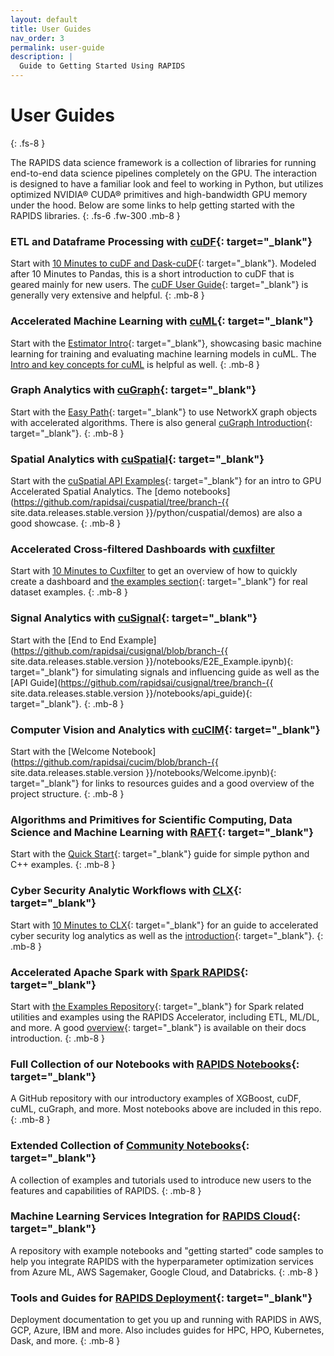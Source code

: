 ```yaml
---
layout: default
title: User Guides
nav_order: 3
permalink: user-guide
description: |
  Guide to Getting Started Using RAPIDS
---
```


# User Guides
{: .fs-8 }

The RAPIDS data science framework is a collection of libraries for running end-to-end data science pipelines completely on the GPU. The interaction is designed to have a familiar look and feel to working in Python, but utilizes optimized NVIDIA® CUDA® primitives and high-bandwidth GPU memory under the hood. Below are some links to help getting started with the RAPIDS libraries.
{: .fs-6 .fw-300 .mb-8 }


### <i class="fa-sharp fa-solid fa-database"></i> ETL and Dataframe Processing with [cuDF](https://github.com/rapidsai/cudf){: target="_blank"}
Start with [10 Minutes to cuDF and Dask-cuDF](/api/cudf/stable/user_guide/10min.html){: target="_blank"}. Modeled after 10 Minutes to Pandas, this is a short introduction to cuDF that is geared mainly for new users. The [cuDF User Guide](https://docs.rapids.ai/api/cudf/stable/user_guide/index.html){: target="_blank"} is generally very extensive and helpful.
{: .mb-8 }


### <i class="fa-light fa-list-tree"></i> Accelerated Machine Learning with [cuML](https://github.com/rapidsai/cuml){: target="_blank"}
Start with the [Estimator Intro](https://github.com/rapidsai/cuml/notebooks/estimator_intro.ipynb){: target="_blank"}, showcasing basic machine learning for training and evaluating machine learning models in cuML. The [Intro and key concepts for cuML](https://docs.rapids.ai/api/cuml/stable/cuml_intro.html) is helpful as well.
{: .mb-8 }


### <i class="fa-light fa-chart-network"></i> Graph Analytics with [cuGraph](https://github.com/rapidsai/cugraph){: target="_blank"}
Start with the [Easy Path](https://docs.rapids.ai/api/cugraph/stable/basics/nx_transition.html#easy-path-use-networkx-graph-objects-accelerated-algorithms){: target="_blank"} to use NetworkX graph objects with accelerated algorithms. There is also general [cuGraph Introduction](https://docs.rapids.ai/api/cugraph/stable/basics/cugraph_intro.html){: target="_blank"}.
{: .mb-8 }


### <i class="fa-light fa-location-crosshairs"></i> Spatial Analytics with [cuSpatial](https://github.com/rapidsai/cuspatial){: target="_blank"}
Start with the [cuSpatial API Examples](https://github.com/rapidsai/cuspatial/docs/source/user_guide/cuspatial_api_examples.ipynb){: target="_blank"} for an intro to GPU Accelerated Spatial Analytics. The [demo notebooks](https://github.com/rapidsai/cuspatial/tree/branch-{{ site.data.releases.stable.version }}/python/cuspatial/demos) are also a good showcase.
{: .mb-8 }


### <i class="fa-light fa-chart-scatter-bubble"></i> Accelerated Cross-filtered Dashboards with [cuxfilter](https://github.com/rapidsai/cuxfilter)
Start with [10 Minutes to Cuxfilter](https://github.com/rapidsai/cuxfilter/notebooks/10_minutes_to_cuxfilter.ipynb) to get an overview of how to quickly create a dashboard and [the examples section](https://docs.rapids.ai/api/cuxfilter/stable/examples/examples.html){: target="_blank"} for real dataset examples.
{: .mb-8 }


### <i class="fa-regular fa-signal-stream"></i> Signal Analytics with [cuSignal]((https://github.com/rapidsai/cusignal)){: target="_blank"}
Start with the [End to End Example](https://github.com/rapidsai/cusignal/blob/branch-{{ site.data.releases.stable.version }}/notebooks/E2E_Example.ipynb){: target="_blank"} for simulating signals and influencing guide as well as the [API Guide](https://github.com/rapidsai/cusignal/tree/branch-{{ site.data.releases.stable.version }}/notebooks/api_guide){: target="_blank"}.
{: .mb-8 }


### <i class="fa-light fa-images"></i> Computer Vision and Analytics with [cuCIM](https://github.com/rapidsai/cucim){: target="_blank"}
Start with the [Welcome Notebook](https://github.com/rapidsai/cucim/blob/branch-{{ site.data.releases.stable.version }}/notebooks/Welcome.ipynb){: target="_blank"} for links to resources guides and a good overview of the project structure.
{: .mb-8 }


### <i class="fa-light fa-file-binary"></i> Algorithms and Primitives for Scientific Computing, Data Science and Machine Learning with [RAFT](https://github.com/rapidsai/raft){: target="_blank"}
Start with the [Quick Start](https://docs.rapids.ai/api/raft/stable/quick_start.html){: target="_blank"} guide for simple python and C++ examples.
{: .mb-8 }


### <i class="fa-light fa-hat-wizard"></i> Cyber Security Analytic Workflows with [CLX](https://github.com/rapidsai/clx){: target="_blank"}
Start with [10 Minutes to CLX](https://github.com/rapidsai/clx/notebooks/10mins.ipynb){: target="_blank"} for an guide to accelerated cyber security log analytics as well as the [introduction](https://docs.rapids.ai/api/clx/stable/intro-clx-predictive-maintenance.html#Introduction){: target="_blank"}.
{: .mb-8 }


### <i class="fa-light fa-bolt"></i> Accelerated Apache Spark with [Spark RAPIDS](https://nvidia.github.io/spark-rapids/){: target="_blank"}
Start with [the Examples Repository](https://github.com/NVIDIA/spark-rapids-examples){: target="_blank"} for Spark related utilities and examples using the RAPIDS Accelerator, including ETL, ML/DL, and more. A good [overview](https://nvidia.github.io/spark-rapids/){: target="_blank"} is available on their docs introduction. 
{: .mb-8 }


### <i class="fa-light fa-notebook"></i> Full Collection of our Notebooks with [RAPIDS Notebooks](https://github.com/rapidsai/notebooks){: target="_blank"}
A GitHub repository with our introductory examples of XGBoost, cuDF, cuML, cuGraph, and more. Most notebooks above are included in this repo.
{: .mb-8 }


###  <i class="fa-light fa-notebook"></i> Extended Collection of [Community Notebooks](https://github.com/rapidsai/notebooks-contrib){: target="_blank"}
A collection of examples and tutorials used to introduce new users to the features and capabilities of RAPIDS.
{: .mb-8 }


### <i class="fa-light fa-cloud"></i> Machine Learning Services Integration for [RAPIDS Cloud](https://github.com/rapidsai/cloud-ml-examples){: target="_blank"}
A repository with example notebooks and "getting started" code samples to help you integrate RAPIDS with the hyperparameter optimization services from Azure ML, AWS Sagemaker, Google Cloud, and Databricks. 
{: .mb-8 }


### <i class="fa-light fa-screwdriver-wrench"></i> Tools and Guides for [RAPIDS Deployment](/deployment/stable/){: target="_blank"}
Deployment documentation to get you up and running with RAPIDS in AWS, GCP, Azure, IBM and more. Also includes guides for HPC, HPO, Kubernetes, Dask, and more.
{: .mb-8 }